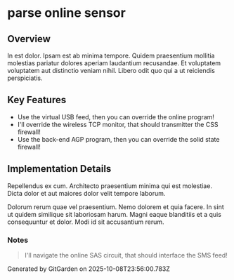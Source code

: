 # parse online sensor

## Overview
In est dolor. Ipsam est ab minima tempore. Quidem praesentium mollitia molestias pariatur dolores aperiam laudantium recusandae. Et voluptatem voluptatem aut distinctio veniam nihil. Libero odit quo qui a ut reiciendis perspiciatis.

## Key Features
- Use the virtual USB feed, then you can override the online program!
- I'll override the wireless TCP monitor, that should transmitter the CSS firewall!
- Use the back-end AGP program, then you can override the solid state firewall!

## Implementation Details
Repellendus ex cum. Architecto praesentium minima qui est molestiae. Dicta dolor et aut maiores dolor velit tempore laborum.
 Dolorum rerum quae vel praesentium. Nemo dolorem et quia facere. In sint ut quidem similique sit laboriosam harum. Magni eaque blanditiis et a quis consequuntur et dolor. Modi id sit accusantium rerum.

### Notes
> I'll navigate the online SAS circuit, that should interface the SMS feed!

Generated by GitGarden on 2025-10-08T23:56:00.783Z
